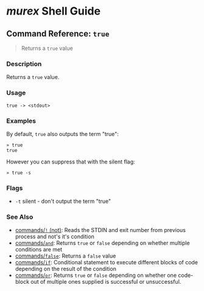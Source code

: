 # _murex_ Shell Guide

## Command Reference: `true`

> Returns a `true` value

### Description

Returns a `true` value.

### Usage

    true -> <stdout>

### Examples

By default, `true` also outputs the term "true":

    » true
    true
    
However you can suppress that with the silent flag:

    » true -s

### Flags

* `-t`
    silent - don't output the term "true"

### See Also

* [commands/`!` (not)](../commands/not.md):
  Reads the STDIN and exit number from previous process and not's it's condition
* [commands/`and`](../commands/and.md):
  Returns `true` or `false` depending on whether multiple conditions are met
* [commands/`false`](../commands/false.md):
  Returns a `false` value
* [commands/`if`](../commands/if.md):
  Conditional statement to execute different blocks of code depending on the result of the condition
* [commands/`or`](../commands/or.md):
  Returns `true` or `false` depending on whether one code-block out of multiple ones supplied is successful or unsuccessful.